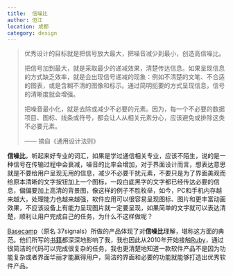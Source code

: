 ```yaml
---
title:  信噪比
author: 但江
location: 成都 
category: design
---
```


> 优秀设计的目标就是把信号放大最大，把噪音减少到最小，创造高信噪比。
>
> 把信号加到最大，就是采取最少的递减效果，清楚传达信息。如果呈现信息的方式缺乏效率，就是会出现信号递减的现象：例如不清楚的文笔、不合适的图表，或是含糊不清的图像和标示。通过简明扼要的方式呈现信息，信号的清晰度就会增强。
>
> 把噪音最小化，就是去除或减少不必要的元素。因为，每一个不必要的数据项目、图标、线条或符号，都会让人从相关元素分心，应该避免或排除这类不必要元素。
>
> —— 摘自《通用设计法则》

**信噪比**，听起来好专业的词汇，如果是学过通信相关专业，应该不陌生，说的是一种信号在传输过程中会衰减，噪音的比率会增加，对于界面设计而言，想表达意思就是不要给用户呈现无用的信息，减少不必要干扰元素，不要只是为了界面美观而给原本清晰的文字按钮加上一个图标，一段白底黑字的文字都已经传达必要的信息，偏偏要加上高清的背景图，像这样的例子不胜枚举，如今，PC和手机内存越来越大，处理能力也越来越强，软件应用可以很容易呈现图标、图片和更丰富动画效果，不应该设备上有能力呈现图片就一定要呈现，如果简单的文字就可以表达清楚，顺利让用户完成自己的任务，为什么不这样做呢？

[Basecamp][basecamp]（原名 37signals）所做的产品体现了对**信噪比**理解，堪称这方面的典范。他们所写的[书籍][book]都深深地影响了我，我也因此从2010年开始接触[Ruby][ruby]，通过很简洁的代码可以完成很复杂的任务，我也更清楚地知道一款软件产品不是因为功能复杂或者界面华丽才能赢得用户，简洁的界面和必要的功能就能够打造出优秀软件产品。

[basecamp]: http://basecamp.com
[book]: https://basecamp.com/books
[ruby]: https://www.ruby-lang.org
